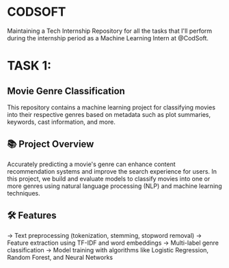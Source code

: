 # CODSOFT
Maintaining a Tech Internship Repository for all the tasks that I'll perform during the internship period as a Machine Learning Intern at @CodSoft.

# TASK 1:
## Movie Genre Classification
This repository contains a machine learning project for classifying movies into their respective genres based on metadata such as plot summaries, keywords, cast information, and more.

## 📚 Project Overview
Accurately predicting a movie's genre can enhance content recommendation systems and improve the search experience for users. In this project, we build and evaluate models to classify movies into one or more genres using natural language processing (NLP) and machine learning techniques.

## 🛠️ Features
-> Text preprocessing (tokenization, stemming, stopword removal)
-> Feature extraction using TF-IDF and word embeddings
-> Multi-label genre classification
-> Model training with algorithms like Logistic Regression, Random Forest, and Neural Networks
